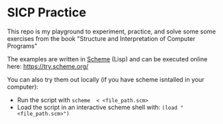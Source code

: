 # SICP Practice

This repo is my playground to experiment, practice, and solve some some exercises from the book
"Structure and Interpretation of Computer Programs"

The examples are written in [Scheme](https://www.scheme.org/) (Lisp) and can be executed online
here: https://try.scheme.org/

You can also try them out locally (if you have scheme isntalled in your computer):
- Run the script with `scheme  < <file_path.scm>`
- Load the script in an interactive scheme shell with: `(load "<file_path.scm>")`
